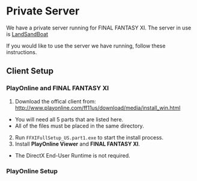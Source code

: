 # Private Server

We have a private server running for FINAL FANTASY XI.
The server in use is [LandSandBoat](https://github.com/LandSandBoat/server)

If you would like to use the server we have running, follow these instructions.

## Client Setup

### PlayOnline and FINAL FANTASY XI

1. Download the offical client from: http://www.playonline.com/ff11us/download/media/install_win.html
  - You will need all 5 parts that are listed here.
  - All of the files must be placed in the same directory.
2. Run `FFXIFullSetup_US.part1.exe` to start the install process.
3. Install **PlayOnline Viewer** and **FINAL FANTASY XI**.
  - The DirectX End-User Runtime is not required.

### PlayOnline Setup

